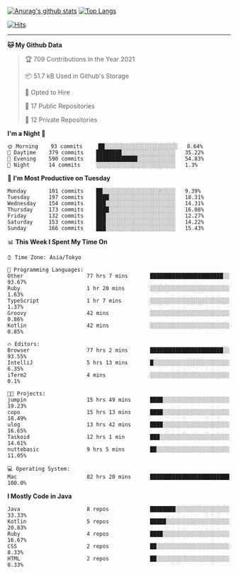 [![Anurag's github stats](https://github-readme-stats.vercel.app/api?username=ktnkk&count_private=true&show_icons=true&theme=dark&include_all_commits=true)](https://github.com/anuraghazra/github-readme-stats)
[![Top Langs](https://github-readme-stats.vercel.app/api/top-langs/?username=ktnkk&layout=compact&theme=dark&hide=html,css,scss&langs_count=8)](https://github.com/anuraghazra/github-readme-stats)

[![Hits](https://hits.seeyoufarm.com/api/count/incr/badge.svg?url=https%3A%2F%2Fgithub.com%2Fktnkk%2Fhit-counter&count_bg=%23070707&title_bg=%23070707&icon=&icon_color=%23E7E7E7&title=visitor&edge_flat=true)](https://hits.seeyoufarm.com)

***

<!--START_SECTION:waka-->
**🐱 My Github Data** 

> 🏆 709 Contributions in the Year 2021
 > 
> 📦 51.7 kB Used in Github's Storage 
 > 
> 💼 Opted to Hire
 > 
> 📜 17 Public Repositories 
 > 
> 🔑 12 Private Repositories  
 > 
**I'm a Night 🦉** 

```text
🌞 Morning    93 commits     ██░░░░░░░░░░░░░░░░░░░░░░░   8.64% 
🌆 Daytime    379 commits    ████████░░░░░░░░░░░░░░░░░   35.22% 
🌃 Evening    590 commits    █████████████░░░░░░░░░░░░   54.83% 
🌙 Night      14 commits     ░░░░░░░░░░░░░░░░░░░░░░░░░   1.3%

```
📅 **I'm Most Productive on Tuesday** 

```text
Monday       101 commits    ██░░░░░░░░░░░░░░░░░░░░░░░   9.39% 
Tuesday      197 commits    ████░░░░░░░░░░░░░░░░░░░░░   18.31% 
Wednesday    154 commits    ███░░░░░░░░░░░░░░░░░░░░░░   14.31% 
Thursday     173 commits    ████░░░░░░░░░░░░░░░░░░░░░   16.08% 
Friday       132 commits    ███░░░░░░░░░░░░░░░░░░░░░░   12.27% 
Saturday     153 commits    ███░░░░░░░░░░░░░░░░░░░░░░   14.22% 
Sunday       166 commits    ███░░░░░░░░░░░░░░░░░░░░░░   15.43%

```


📊 **This Week I Spent My Time On** 

```text
⌚︎ Time Zone: Asia/Tokyo

💬 Programming Languages: 
Other                    77 hrs 7 mins       ███████████████████████░░   93.67% 
Ruby                     1 hr 20 mins        ░░░░░░░░░░░░░░░░░░░░░░░░░   1.63% 
TypeScript               1 hr 7 mins         ░░░░░░░░░░░░░░░░░░░░░░░░░   1.37% 
Groovy                   42 mins             ░░░░░░░░░░░░░░░░░░░░░░░░░   0.86% 
Kotlin                   42 mins             ░░░░░░░░░░░░░░░░░░░░░░░░░   0.85%

🔥 Editors: 
Browser                  77 hrs 2 mins       ███████████████████████░░   93.55% 
IntelliJ                 5 hrs 13 mins       █░░░░░░░░░░░░░░░░░░░░░░░░   6.35% 
iTerm2                   4 mins              ░░░░░░░░░░░░░░░░░░░░░░░░░   0.1%

🐱‍💻 Projects: 
jumpin                   15 hrs 49 mins      ████░░░░░░░░░░░░░░░░░░░░░   19.23% 
copo                     15 hrs 13 mins      ████░░░░░░░░░░░░░░░░░░░░░   18.49% 
ulog                     13 hrs 42 mins      ████░░░░░░░░░░░░░░░░░░░░░   16.65% 
Taskoid                  12 hrs 1 min        ███░░░░░░░░░░░░░░░░░░░░░░   14.61% 
nuttebasic               9 hrs 5 mins        ██░░░░░░░░░░░░░░░░░░░░░░░   11.05%

💻 Operating System: 
Mac                      82 hrs 20 mins      █████████████████████████   100.0%

```

**I Mostly Code in Java** 

```text
Java                     8 repos             ████████░░░░░░░░░░░░░░░░░   33.33% 
Kotlin                   5 repos             █████░░░░░░░░░░░░░░░░░░░░   20.83% 
Ruby                     4 repos             ████░░░░░░░░░░░░░░░░░░░░░   16.67% 
CSS                      2 repos             ██░░░░░░░░░░░░░░░░░░░░░░░   8.33% 
HTML                     2 repos             ██░░░░░░░░░░░░░░░░░░░░░░░   8.33%

```



<!--END_SECTION:waka-->
